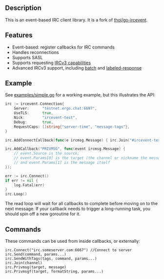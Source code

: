 Description
-----------

This is an event-based IRC client library. It is a fork of [thoj/go-ircevent](https://github.com/thoj-ircevent).

Features
--------
* Event-based: register callbacks for IRC commands
* Handles reconnections
* Supports SASL
* Supports requesting [IRCv3 capabilities](https://ircv3.net/specs/core/capability-negotiation)
* Advanced IRCv3 support, including [batch](https://ircv3.net/specs/extensions/batch) and [labeled-response](https://ircv3.net/specs/extensions/labeled-response)

Example
-------
See [examples/simple.go](examples/simple.go) for a working example, but this illustrates the API:

```go
irc := ircevent.Connection{
	Server:      "testnet.ergo.chat:6697",
	UseTLS:      true,
	Nick:        "ircevent-test",
	Debug:       true,
	RequestCaps: []string{"server-time", "message-tags"},
}

irc.AddConnectCallback(func(e ircmsg.Message) { irc.Join("#ircevent-test") })

irc.AddCallback("PRIVMSG", func(event ircmsg.Message) {
	// event.Source is the source;
	// event.Params[0] is the target (the channel or nickname the message was sent to)
	// and event.Params[1] is the message itself
});

err := irc.Connect()
if err != nil {
	log.Fatal(err)
}
irc.Loop()
```

The read loop will wait for all callbacks to complete before moving on
to the next message. If your callback needs to trigger a long-running task,
you should spin off a new goroutine for it.

Commands
--------
These commands can be used from inside callbacks, or externally:

	irc.Connect("irc.someserver.com:6667") //Connect to server
	irc.Send(command, params...)
	irc.SendWithTags(tags, command, params...)
	irc.Join(channel)
	irc.Privmsg(target, message)
	irc.Privmsgf(target, formatString, params...)
